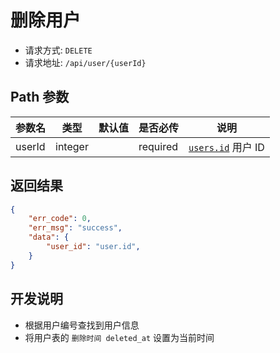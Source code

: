 # 删除用户

- 请求方式: `DELETE`
- 请求地址: `/api/user/{userId}`

## Path 参数

| 参数名 | 类型    | 默认值 | 是否必传 | 说明                         |
| ------ | ------- | ------ | -------- | ---------------------------- |
| userId | integer |        | required | [`users.id`][用户表] 用户 ID |


## 返回结果

```json
{
    "err_code": 0,
    "err_msg": "success",
    "data": {
        "user_id": "user.id",
    }
}
```


## 开发说明

- 根据用户编号查找到用户信息
- 将用户表的 `删除时间 deleted_at` 设置为当前时间


[用户表]: ../../database/user/users
